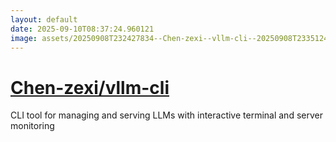 ```yaml
---
layout: default
date: 2025-09-10T08:37:24.960121
image: assets/20250908T232427834--Chen-zexi--vllm-cli--20250908T233512466--cropped.png
---
```


# [Chen-zexi/vllm-cli](https://github.com/Chen-zexi/vllm-cli)

CLI tool for managing and serving LLMs with interactive terminal and server monitoring
